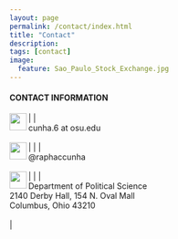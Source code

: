 ```yaml
---
layout: page
permalink: /contact/index.html
title: "Contact"
description:
tags: [contact]
image:
  feature: Sao_Paulo_Stock_Exchange.jpg
---
```


#### CONTACT INFORMATION




|<img src="../images/email_icon.png" style="width: 30px;" align="left"> | <br/>cunha.6 at osu.edu<br/><br/> |
|<img src="../images/twitter_icon.png" style="width: 30px;" align="left"> | <br/>@raphaccunha<br/><br/> |
|<img src="../images/mailing_icon.png" style="width: 30px;" align="left"> | <br/>Department of Political Science<br/>2140 Derby Hall, 154 N. Oval Mall<br/>Columbus, Ohio 43210<br/><br/> |






